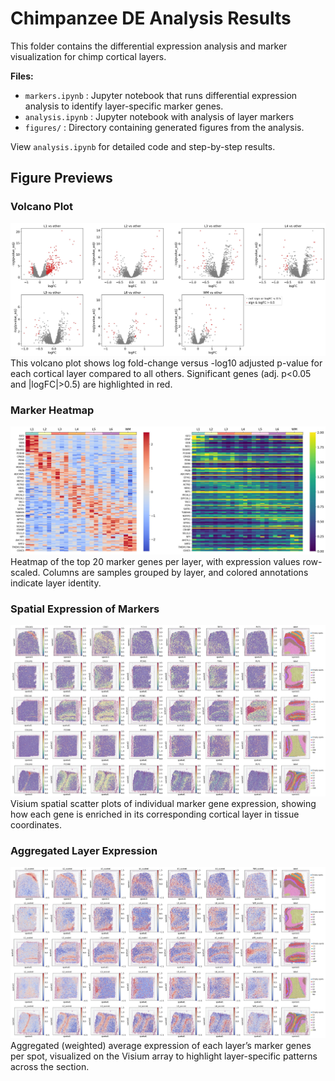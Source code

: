 # Chimpanzee DE Analysis Results

This folder contains the differential expression analysis and marker visualization for chimp cortical layers.

**Files:**
- `markers.ipynb`  : Jupyter notebook that runs differential expression analysis to identify layer-specific marker genes.
- `analysis.ipynb`  : Jupyter notebook with analysis of layer markers
- `figures/`  : Directory containing generated figures from the analysis. 

View `analysis.ipynb` for detailed code and step-by-step results.  

## Figure Previews

### Volcano Plot

![Layer volcano plots](figures/volcano.jpg)
This volcano plot shows log fold-change versus -log10 adjusted p-value for each cortical layer compared to all others. Significant genes (adj. p<0.05 and |logFC|>0.5) are highlighted in red.

### Marker Heatmap

![Top markers heatmap](figures/top_genes_heatmap_annot.jpg)
Heatmap of the top 20 marker genes per layer, with expression values row-scaled. Columns are samples grouped by layer, and colored annotations indicate layer identity.

### Spatial Expression of Markers

![Top markers on spatial coordinates](figures/topgenes_spatial.jpg)
Visium spatial scatter plots of individual marker gene expression, showing how each gene is enriched in its corresponding cortical layer in tissue coordinates.

### Aggregated Layer Expression

![Weighted layer expression](figures/scaled_layers.jpg)
Aggregated (weighted) average expression of each layer’s marker genes per spot, visualized on the Visium array to highlight layer-specific patterns across the section.
